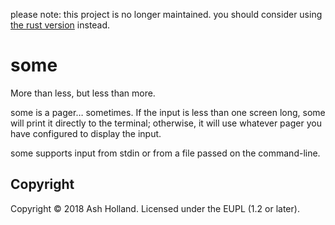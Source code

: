 please note: this project is no longer maintained. you should consider
using [the rust version](https://github.com/sersorrel/some.rs) instead.

# some

More than less, but less than more.

some is a pager… sometimes. If the input is less than one screen long,
some will print it directly to the terminal; otherwise, it will use
whatever pager you have configured to display the input.

some supports input from stdin or from a file passed on the
command-line.

## Copyright

Copyright © 2018 Ash Holland. Licensed under the EUPL (1.2 or later).
